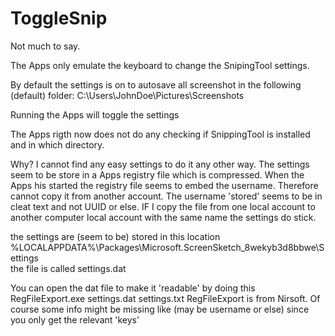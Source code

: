 # ToggleSnip

Not much to say.

The Apps only emulate the keyboard to change the SnipingTool settings.

By default the settings is on to autosave all screenshot in the following (default) folder:
      C:\Users\JohnDoe\Pictures\Screenshots

Running the Apps will toggle the settings

The Apps rigth now does not do any checking if SnippingTool is installed and in which directory.


Why?
I cannot find any easy settings to do it any other way.
The settings seem to be store in a Apps registry file which is compressed.
When the Apps his started the registry file seems to embed the username.
Therefore cannot copy it from another account.
The username 'stored' seems to be in cleat text and not UUID or else.
IF I copy the file from one local account to another computer local account with the same name the settings do stick.

the settings are (seem to be) stored in this location
      %LOCALAPPDATA%\Packages\Microsoft.ScreenSketch_8wekyb3d8bbwe\Settings\
the file is called settings.dat

You can open the dat file to make it 'readable' by doing this
RegFileExport.exe settings.dat settings.txt
RegFileExport is from Nirsoft.
Of course some info might be missing like (may be username or else) since you only get the relevant 'keys'

